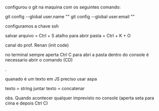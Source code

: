 configurou o git na maquina com os seguintes comando:

git config --global user.name "<name>"
git config --global user.email "<email>"

configuramos a chave ssh

salvar arquivo = Ctrl + S
atalho para abrir pasta = Ctrl + K + O

canal do prof. Renan (init code)

no terminal sempre aperta Ctrl C
para abri a pasta dentro do console é necessario abrir o comando (CD)

.

quanado é um texto em JS preciso usar aspa 

texto = string
juntar texto = concatenar

obs. Quando acontecer qualquer imprevisto no console (aperta seta para cima e depois Ctrl C)

